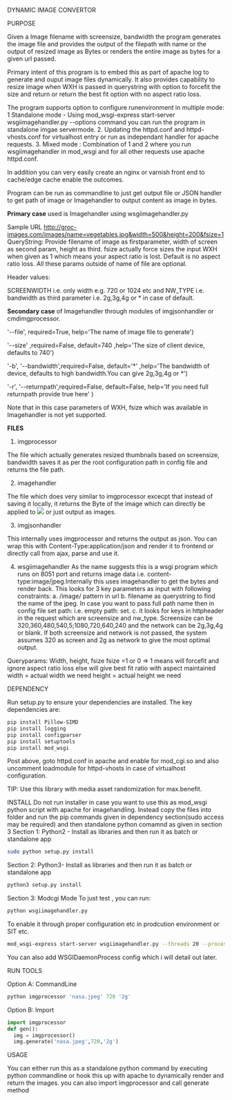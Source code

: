 DYNAMIC IMAGE CONVERTOR

PURPOSE

Given a Image filename with screensize, bandwidth the program generates the image file and provides the output of the filepath with name or the output of resized image as Bytes or renders the entire image as bytes for a given url passed.

Primary intent of this program is to embed this as part of apache log to generate and ouput image files dynamically. It also provides capability to resize image when WXH is passed in querystring with option to forcefit the size and return or return the best fit option with no aspect ratio loss.


The program supports option to configure runenvironment in multiple mode:
1 Standalone mode - Using mod_wsgi-express start-server wsgiimagehandler.py --options command you can run the program in standalone imgae servermode.
2. Updating the httpd.conf and httpd-vhosts.conf for virtualhost entry or run as independant handler for apache requests.
3. Mixed mode : Combination of 1 and 2 where you run wsgiimagehandler in mod_wsgi and for all other requests use apache httpd.conf. 

In addition you can very easily create an nginx or varnish front end to cache/edge cache enable the outcomes.

Program can be run as commandline to just get output file or JSON handler to get path of image or Imagehandler to output content as image in bytes.

<b>Primary case</b> used is Imagehandler using wsgiimagehandler.py

Sample URL http://groc-images.com/images/name=vegetables.jpg&width=500&height=200&fsize=1
QueryString: Provide filename of image as firstparameter, width of screen as second param, height as third. fsize actually force sizes the input WXH when given as 1 which means your aspect ratio is lost. Default is no aspect ratio loss. All these params outside of name of file are optional.

Header values:

SCREENWIDTH i.e. only width e.g. 720 or 1024 etc and NW_TYPE i.e. bandwidth as third parameter i.e. 2g,3g,4g or * in case of default.

<b>Secondary case</b> of Imagehandler through modules of imgjsonhandler or cmdimgprocessor.

'--file', required=True, help='The name of image file to generate')

'--size' ,required=False, default=740 ,help='The size of client device, defaults to 740')

'-b', '--bandwidth',required=False, default='*' ,help='The bandwidth of device, defaults to high bandwidth.You can give 2g,3g,4g or *')

'-r', '--returnpath',required=False, default=False, help='If you need full returnpath provide true here' )


Note that in this case parameters of WXH, fsize which was available in Imagehandler is not yet supported.

<b>FILES</b>

1. imgprocessor

The file which actually generates resized thumbnails based on screensize, bandwidth saves it as per the root configuration path in config file and returns the file path.

2. imagehandler

The file which does very similar to imgprocessor excecpt that instead of saving it locally, it returns the Byte of the image which can directly be applied to <img src="data:XXX"/> or just output as images.

3. imgjsonhandler

This internally uses imgprocessor and returns the output as json. You can wrap this with Content-Type:application/json and render it to frontend or directly call from ajax, parse and use it.

4. wsgiimagehandler
As the name suggests this is a wsgi program which runs on 8051 port and returns image data i.e. content-type:image/jpeg.Internally this uses imagehandler to get the bytes and render back. This looks for 3 key parameters as input with following constraints:
a. /image/ pattern in url
b. filename as querystring to find the name of the jpeg. In case you want to pass full path name then in config file set path: i.e. empty path: set.
c. it looks for keys in httpheader in the request which are screensize and nw_type. Screensize can be 320,360,480,540,5;1080,720,640,240 and the network can be 2g,3g,4g or blank.
If both screensize and network is not passed, the system assumes 320 as screen and 2g as network to give the most optimal output.

Queryparams: Width, height, fsize 
fsize =1 or 0 => 1 means will forcefit and ignore aspect ratio loss else will give best fit ratio with aspect maintained
width = actual width we need
height = actual height we need


DEPENDENCY 

Run setup.py to ensure your dependencies are installed. The key dependencies are:
```bash
pip install Pillow-SIMD
pip install logging
pip install configparser
pip install setuptools
pip install mod_wsgi
```
Post above, goto httpd.conf in apache and enable for mod_cgi.so and also uncomment loadmodule for httpd-vhosts in case of virtualhost configuration.

TIP: Use this library with media asset randomization for max.benefit.

INSTALL
Do not run installer in case you want to use this as mod_wsgi python script with apache for imagehandling. Instead copy the files into folder and run the pip commands given in dependency section(sudo access may be required) and then standalone python comamnd as given in section 3
Section 1: Python2 - Install as libraries and then run it as batch or standalone app

```bash
sudo python setup.py install 
```
Section 2: Python3- Install as libraries and then run it as batch or standalone app

```bash
python3 setup.py install
```
Section 3: Modcgi Mode
To just test , you can run:
```bash
python wsgiimagehandler.py
```
To enable it through proper configuration etc in prodcution environment or SIT etc.
```bash
mod_wsgi-express start-server wsgiimagehandler.py --threads 20 --processes 1 --log-directory /usr/home/logs/imageserver/
```
You can also add WSGIDaemonProcess config which i will detail out later.

RUN TOOLS

Option A: CommandLine

```python
python imgprocessor 'nasa.jpeg' 720 '2g'
```
Option B: Import

```python
import imgprocessor
def gen():
  img = imgprocessor()
  img.generate('nasa.jpeg',720,'2g')
```


USAGE

You can either run this as a standalone python command by executing python commandline or hook this up with apache to dynamically render
and return the images. you can also import imgprocessor and call generate method

